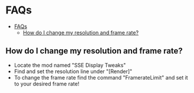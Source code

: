 # FAQs


- [FAQs](#faqs)
  - [How do I change my resolution and frame rate?](#how-do-i-change-my-resolution-and-frame-rate)


## How do I change my resolution and frame rate? 
- Locate the mod named "SSE Display Tweaks"
- Find and set the resolution line under "[Render]"
- To change the frame rate find the command "FramerateLimit" and set it to your desired frame rate!